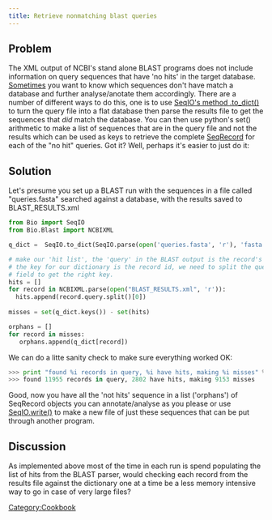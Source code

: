 ```yaml
---
title: Retrieve nonmatching blast queries
---
```


Problem
-------

The XML output of NCBI's stand alone BLAST programs does not include
information on query sequences that have 'no hits' in the target
database. [Sometimes](http://bugzilla.open-bio.org/show_bug.cgi?id=2821)
you want to know which sequences don't have match a database and further
analyse/anotate them accordingly. There are a number of different ways
to do this, one is to use [SeqIO's method .to\_dict()](SeqIO "wikilink")
to turn the query file into a flat database then parse the results file
to get the sequences that *did* match the database. You can then use
python's set() arithmetic to make a list of sequences that are in the
query file and not the results which can be used as keys to retrieve the
complete [SeqRecord](SeqRecord "wikilink") for each of the "no hit"
queries. Got it? Well, perhaps it's easier to just do it:

Solution
--------

Let's presume you set up a BLAST run with the sequences in a file called
"queries.fasta" searched against a database, with the results saved to
BLAST\_RESULTS.xml

``` Python
from Bio import SeqIO
from Bio.Blast import NCBIXML

q_dict =  SeqIO.to_dict(SeqIO.parse(open('queries.fasta', 'r'), 'fasta'))

# make our 'hit list', the 'query' in the BLAST output is the record's ''description'' while
# the key for our dictionary is the record id, we need to split the query and get the first
# field to get the right key. 
hits = []
for record in NCBIXML.parse(open("BLAST_RESULTS.xml", 'r')):
  hits.append(record.query.split()[0])
 
misses = set(q_dict.keys()) - set(hits)

orphans = []
for record in misses:
   orphans.append(q_dict[record])
```

We can do a litte sanity check to make sure everything worked OK:

``` Python
>>> print "found %i records in query, %i have hits, making %i misses" % (len(q_dict.keys()), len(hits), len(misses))
>>> found 11955 records in query, 2802 have hits, making 9153 misses
```

Good, now you have all the 'not hits' sequence in a list ('orphans') of
SeqRecord objects you can annotate/analyse as you please or use [
SeqIO.write()](SeqIO "wikilink") to make a new file of just these
sequences that can be put through another program.

Discussion
----------

As implemented above most of the time in each run is spend populating
the list of hits from the BLAST parser, would checking each record from
the results file against the dictionary one at a time be a less memory
intensive way to go in case of very large files?

<Category:Cookbook>
